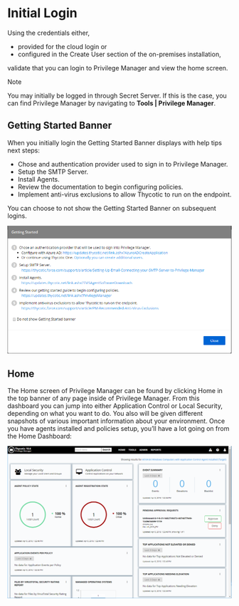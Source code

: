[title]: # (Initial Login)
[tags]: # (Installation,basic,Login)
[priority]: # (205)
# Initial Login

Using the credentials either,

* provided for the cloud login or
* configured in the Create User section of the on-premises installation,

validate that you can login to Privilege Manager and view the home screen.

>[!Note]
>You may initially be logged in through Secret Server. If this is the case, you can find Privilege Manager by navigating to __Tools | Privilege Manager__.

## Getting Started Banner

When you initially login the Getting Started Banner displays with help tips next steps:

* Chose and authentication provider used to sign in to Privilege Manager.
* Setup the SMTP Server.
* Install Agents.
* Review the documentation to begin configuring policies.
* Implement anti-virus exclusions to allow Thycotic to run on the endpoint.

You can choose to not show the Getting Started Banner on subsequent logins.

![Home screen](../getting-started/images/getting-started-banner.png)

## Home

The Home screen of Privilege Manager can be found by clicking Home in the top banner of any page inside of Privilege Manager. From this dashboard you can jump into either Application Control or Local Security, depending on what you want to do. You also will be given different snapshots of various important information about your environment. Once you have agents installed and policies setup, you’ll have a lot going on from the Home Dashboard:

![Home screen](../getting-started/images/home_20190408.png)